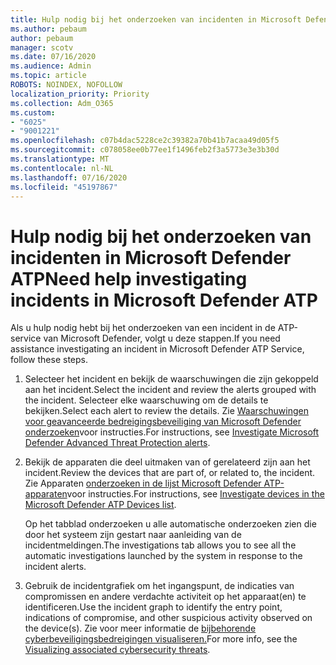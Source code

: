 ```yaml
---
title: Hulp nodig bij het onderzoeken van incidenten in Microsoft Defender ATP
ms.author: pebaum
author: pebaum
manager: scotv
ms.date: 07/16/2020
ms.audience: Admin
ms.topic: article
ROBOTS: NOINDEX, NOFOLLOW
localization_priority: Priority
ms.collection: Adm_O365
ms.custom:
- "6025"
- "9001221"
ms.openlocfilehash: c07b4dac5228ce2c39382a70b41b7acaa49d05f5
ms.sourcegitcommit: c078058ee0b77ee1f1496feb2f3a5773e3e3b30d
ms.translationtype: MT
ms.contentlocale: nl-NL
ms.lasthandoff: 07/16/2020
ms.locfileid: "45197867"
---
```

# <a name="need-help-investigating-incidents-in-microsoft-defender-atp"></a><span data-ttu-id="e7c26-102">Hulp nodig bij het onderzoeken van incidenten in Microsoft Defender ATP</span><span class="sxs-lookup"><span data-stu-id="e7c26-102">Need help investigating incidents in Microsoft Defender ATP</span></span>

<span data-ttu-id="e7c26-103">Als u hulp nodig hebt bij het onderzoeken van een incident in de ATP-service van Microsoft Defender, volgt u deze stappen.</span><span class="sxs-lookup"><span data-stu-id="e7c26-103">If you need assistance investigating an incident in Microsoft Defender ATP Service, follow these steps.</span></span>

1. <span data-ttu-id="e7c26-104">Selecteer het incident en bekijk de waarschuwingen die zijn gekoppeld aan het incident.</span><span class="sxs-lookup"><span data-stu-id="e7c26-104">Select the incident and review the alerts grouped with the incident.</span></span> <span data-ttu-id="e7c26-105">Selecteer elke waarschuwing om de details te bekijken.</span><span class="sxs-lookup"><span data-stu-id="e7c26-105">Select each alert to review the details.</span></span> <span data-ttu-id="e7c26-106">Zie [Waarschuwingen voor geavanceerde bedreigingsbeveiliging van Microsoft Defender onderzoeken](https://docs.microsoft.com/windows/security/threat-protection/microsoft-defender-atp/investigate-alerts)voor instructies.</span><span class="sxs-lookup"><span data-stu-id="e7c26-106">For instructions, see [Investigate Microsoft Defender Advanced Threat Protection alerts](https://docs.microsoft.com/windows/security/threat-protection/microsoft-defender-atp/investigate-alerts).</span></span>
2. <span data-ttu-id="e7c26-107">Bekijk de apparaten die deel uitmaken van of gerelateerd zijn aan het incident.</span><span class="sxs-lookup"><span data-stu-id="e7c26-107">Review the devices that are part of, or related to, the incident.</span></span> <span data-ttu-id="e7c26-108">Zie Apparaten [onderzoeken in de lijst Microsoft Defender ATP-apparaten](https://docs.microsoft.com/windows/security/threat-protection/microsoft-defender-atp/investigate-machines)voor instructies.</span><span class="sxs-lookup"><span data-stu-id="e7c26-108">For instructions, see [Investigate devices in the Microsoft Defender ATP Devices list](https://docs.microsoft.com/windows/security/threat-protection/microsoft-defender-atp/investigate-machines).</span></span><br/>
 
    <span data-ttu-id="e7c26-109">Op het tabblad onderzoeken u alle automatische onderzoeken zien die door het systeem zijn gestart naar aanleiding van de incidentmeldingen.</span><span class="sxs-lookup"><span data-stu-id="e7c26-109">The investigations tab allows you to see all the automatic investigations launched by the system in response to the incident alerts.</span></span>
3. <span data-ttu-id="e7c26-110">Gebruik de incidentgrafiek om het ingangspunt, de indicaties van compromissen en andere verdachte activiteit op het apparaat(en) te identificeren.</span><span class="sxs-lookup"><span data-stu-id="e7c26-110">Use the incident graph to identify the entry point, indications of compromise, and other suspicious activity observed on the device(s).</span></span> <span data-ttu-id="e7c26-111">Zie voor meer informatie de [bijbehorende cyberbeveiligingsbedreigingen visualiseren.](https://docs.microsoft.com/windows/security/threat-protection/microsoft-defender-atp/investigate-incidents#visualizing-associated-cybersecurity-threats)</span><span class="sxs-lookup"><span data-stu-id="e7c26-111">For more info, see the [Visualizing associated cybersecurity threats](https://docs.microsoft.com/windows/security/threat-protection/microsoft-defender-atp/investigate-incidents#visualizing-associated-cybersecurity-threats).</span></span>  